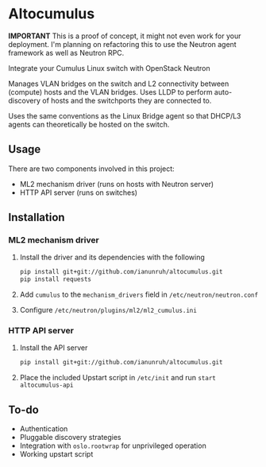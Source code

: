 # Altocumulus

**IMPORTANT** This is a proof of concept, it might not even work for your deployment. I'm planning on refactoring this to use the Neutron agent framework as well as Neutron RPC.

Integrate your Cumulus Linux switch with OpenStack Neutron

Manages VLAN bridges on the switch and L2 connectivity between (compute) hosts and the VLAN bridges. Uses LLDP to perform auto-discovery of hosts and the switchports they are connected to.

Uses the same conventions as the Linux Bridge agent so that DHCP/L3 agents can theoretically be hosted on the switch.

## Usage

There are two components involved in this project:

* ML2 mechanism driver (runs on hosts with Neutron server)
* HTTP API server (runs on switches)

## Installation

### ML2 mechanism driver

1. Install the driver and its dependencies with the following

    ```bash
    pip install git+git://github.com/ianunruh/altocumulus.git
    pip install requests
    ```

2. Add `cumulus` to the `mechanism_drivers` field in `/etc/neutron/neutron.conf`
3. Configure `/etc/neutron/plugins/ml2/ml2_cumulus.ini`

### HTTP API server

1. Install the API server

    ```bash
    pip install git+git://github.com/ianunruh/altocumulus.git
    ```

2. Place the included Upstart script in `/etc/init` and run `start altocumulus-api`

## To-do

* Authentication
* Pluggable discovery strategies
* Integration with `oslo.rootwrap` for unprivileged operation
* Working upstart script

